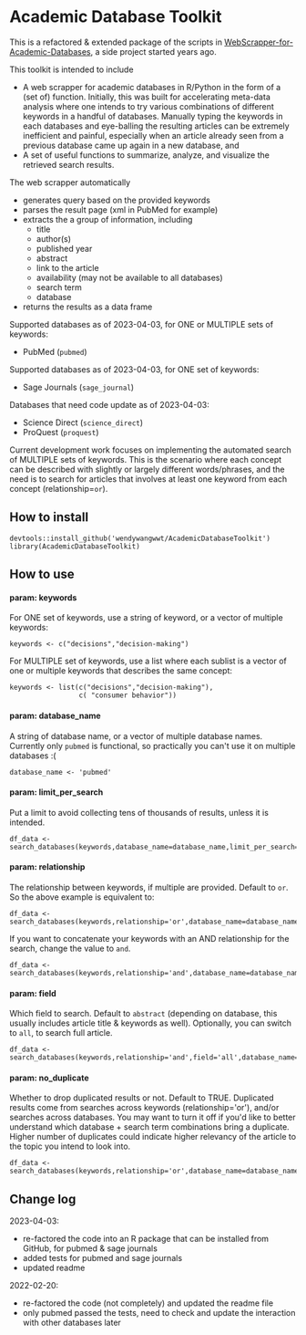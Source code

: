 # Academic Database Toolkit
This is a refactored & extended package of the scripts in [WebScrapper-for-Academic-Databases](https://github.com/wendywangwwt/WebScrapper-for-Academic-Databases), a side project started years ago.

This toolkit is intended to include
- A web scrapper for academic databases in R/Python in the form of a (set of) function. Initially, this was built for accelerating meta-data analysis where one intends to try various combinations of different keywords in a handful of databases. Manually typing the keywords in each databases and eye-balling the resulting articles can be extremely inefficient and painful, especially when an article already seen from a previous database came up again in a new database, and
- A set of useful functions to summarize, analyze, and visualize the retrieved search results.

The web scrapper automatically
- generates query based on the provided keywords
- parses the result page (xml in PubMed for example)
- extracts the a group of information, including
  - title
  - author(s)
  - published year
  - abstract
  - link to the article
  - availability (may not be available to all databases)
  - search term
  - database
- returns the results as a data frame

Supported databases as of 2023-04-03, for ONE or MULTIPLE sets of keywords:
- PubMed (`pubmed`)

Supported databases as of 2023-04-03, for ONE set of keywords:
- Sage Journals (`sage_journal`)

Databases that need code update as of 2023-04-03:
- Science Direct (`science_direct`)
- ProQuest (`proquest`)

Current development work focuses on implementing the automated search of MULTIPLE sets of keywords. This is the scenario where each concept can be described with slightly or largely different words/phrases, and the need is to search for articles that involves at least one keyword from each concept (relationship=`or`).


## How to install
```
devtools::install_github('wendywangwwt/AcademicDatabaseToolkit')
library(AcademicDatabaseToolkit)
```

## How to use

#### param: keywords
For ONE set of keywords, use a string of keyword, or a vector of multiple keywords:
```
keywords <- c("decisions","decision-making")
```
For MULTIPLE set of keywords, use a list where each sublist is a vector of one or multiple keywords that describes the same concept:
```
keywords <- list(c("decisions","decision-making"),
                 c( "consumer behavior"))
```

#### param: database_name
A string of database name, or a vector of multiple database names. Currently only `pubmed` is functional, so practically you can't use it on multiple databases :(
```
database_name <- 'pubmed'
```

#### param: limit_per_search
Put a limit to avoid collecting tens of thousands of results, unless it is intended.
```
df_data <- search_databases(keywords,database_name=database_name,limit_per_search=300)
```

#### param: relationship
The relationship between keywords, if multiple are provided. Default to `or`. So the above example is equivalent to:
```
df_data <- search_databases(keywords,relationship='or',database_name=database_name,limit_per_search=300)
```

If you want to concatenate your keywords with an AND relationship for the search, change the value to `and`.
```
df_data <- search_databases(keywords,relationship='and',database_name=database_name,limit_per_search=300)
```

#### param: field
Which field to search. Default to `abstract` (depending on database, this usually includes article title & keywords as well). Optionally, you can switch to `all`, to search full article.
```
df_data <- search_databases(keywords,relationship='and',field='all',database_name=database_name,limit_per_search=300)
```

#### param: no_duplicate
Whether to drop duplicated results or not. Default to TRUE. Duplicated results come from searches across keywords (relationship='or'), and/or searches across databases. You may want to turn it off if you'd like to better understand which database + search term combinations bring a duplicate. Higher number of duplicates could indicate higher relevancy of the article to the topic you intend to look into.
```
df_data <- search_databases(keywords,relationship='or',database_name=database_name,no_duplicate=F,limit_per_search=300)
```


    
## Change log
2023-04-03:
- re-factored the code into an R package that can be installed from GitHub, for pubmed & sage journals
- added tests for pubmed and sage journals
- updated readme

2022-02-20:
- re-factored the code (not completely) and updated the readme file
- only pubmed passed the tests, need to check and update the interaction with other databases later

